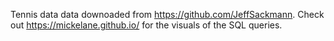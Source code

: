 Tennis data data downoaded from https://github.com/JeffSackmann.
Check out https://mickelane.github.io/ for the visuals of the SQL queries.
